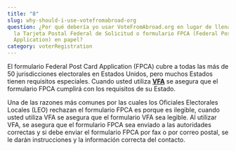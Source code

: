 ```yaml
---
title: "8"
slug: why-should-i-use-votefromabroad-org
question: ¿Por qué debería yo usar VoteFromAbroad.org en lugar de llenar a mano
  la Tarjeta Postal Federal de Solicitud o formulario FPCA (Federal Post Card
  Application) en papel?
category: voterRegistration
---
```

El formulario Federal Post Card Application (FPCA) cubre a todas las más de 50 jurisdicciones electorales en Estados Unidos, pero muchos Estados tienen requisitos especiales. Cuando usted utiliza **[VFA](/)** se asegura que el formulario FPCA cumplirá con los requisitos de su Estado.
 
Una de las razones más comunes por las cuales los Oficiales Electorales Locales (LEO) rechazan el formulario FPCA es porque es ilegible, cuando usted utiliza VFA se asegura que el formulario VFA sea legible. Al utilizar VFA, se asegura que el formulario FPCA sea enviado a las autoridades correctas y si debe enviar el formulario FPCA por fax o por correo postal, se le darán instrucciones y la información correcta del contacto. 
